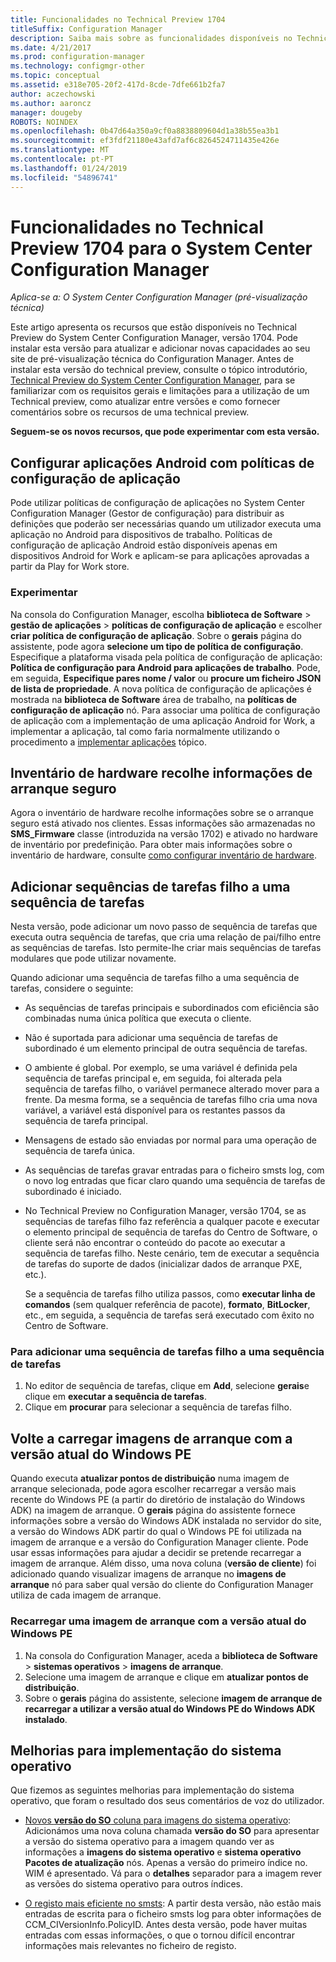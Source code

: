 ```yaml
---
title: Funcionalidades no Technical Preview 1704
titleSuffix: Configuration Manager
description: Saiba mais sobre as funcionalidades disponíveis no Technical Preview do System Center Configuration Manager, versão 1704.
ms.date: 4/21/2017
ms.prod: configuration-manager
ms.technology: configmgr-other
ms.topic: conceptual
ms.assetid: e318e705-20f2-417d-8cde-7dfe661b2fa7
author: aczechowski
ms.author: aaroncz
manager: dougeby
ROBOTS: NOINDEX
ms.openlocfilehash: 0b47d64a350a9cf0a8838809604d1a38b55ea3b1
ms.sourcegitcommit: ef3fdf21180e43afd7af6c8264524711435e426e
ms.translationtype: MT
ms.contentlocale: pt-PT
ms.lasthandoff: 01/24/2019
ms.locfileid: "54896741"
---
```

# <a name="capabilities-in-technical-preview-1704-for-system-center-configuration-manager"></a>Funcionalidades no Technical Preview 1704 para o System Center Configuration Manager

*Aplica-se a: O System Center Configuration Manager (pré-visualização técnica)*

Este artigo apresenta os recursos que estão disponíveis no Technical Preview do System Center Configuration Manager, versão 1704. Pode instalar esta versão para atualizar e adicionar novas capacidades ao seu site de pré-visualização técnica do Configuration Manager. Antes de instalar esta versão do technical preview, consulte o tópico introdutório, [Technical Preview do System Center Configuration Manager](../../core/get-started/technical-preview.md), para se familiarizar com os requisitos gerais e limitações para a utilização de um Technical preview, como atualizar entre versões e como fornecer comentários sobre os recursos de uma technical preview.    


**Seguem-se os novos recursos, que pode experimentar com esta versão.**  

## <a name="configure-android-apps-with-app-configuration-policies"></a>Configurar aplicações Android com políticas de configuração de aplicação
Pode utilizar políticas de configuração de aplicações no System Center Configuration Manager (Gestor de configuração) para distribuir as definições que poderão ser necessárias quando um utilizador executa uma aplicação no Android para dispositivos de trabalho. Políticas de configuração de aplicação Android estão disponíveis apenas em dispositivos Android for Work e aplicam-se para aplicações aprovadas a partir da Play for Work store.

### <a name="try-it-out"></a>Experimentar                 

Na consola do Configuration Manager, escolha **biblioteca de Software** > **gestão de aplicações** > **políticas de configuração de aplicação** e escolher **criar política de configuração de aplicação**. Sobre o **gerais** página do assistente, pode agora **selecione um tipo de política de configuração**. Especifique a plataforma visada pela política de configuração de aplicação: **Política de configuração para Android para aplicações de trabalho**. Pode, em seguida, **Especifique pares nome / valor** ou **procure um ficheiro JSON de lista de propriedade**. A nova política de configuração de aplicações é mostrada na **biblioteca de Software** área de trabalho, na **políticas de configuração de aplicação** nó. Para associar uma política de configuração de aplicação com a implementação de uma aplicação Android for Work, a implementar a aplicação, tal como faria normalmente utilizando o procedimento a [implementar aplicações](/sccm/apps/deploy-use/deploy-applications) tópico.

## <a name="hardware-inventory-collects-secure-boot-information"></a>Inventário de hardware recolhe informações de arranque seguro
Agora o inventário de hardware recolhe informações sobre se o arranque seguro está ativado nos clientes. Essas informações são armazenadas no **SMS_Firmware** classe (introduzida na versão 1702) e ativado no hardware de inventário por predefinição. Para obter mais informações sobre o inventário de hardware, consulte [como configurar inventário de hardware](/sccm/core/clients/manage/inventory/configure-hardware-inventory).

## <a name="add-child-task-sequences-to-a-task-sequence"></a>Adicionar sequências de tarefas filho a uma sequência de tarefas
Nesta versão, pode adicionar um novo passo de sequência de tarefas que executa outra sequência de tarefas, que cria uma relação de pai/filho entre as sequências de tarefas. Isto permite-lhe criar mais sequências de tarefas modulares que pode utilizar novamente.  

Quando adicionar uma sequência de tarefas filho a uma sequência de tarefas, considere o seguinte:

- As sequências de tarefas principais e subordinados com eficiência são combinadas numa única política que executa o cliente.
- Não é suportada para adicionar uma sequência de tarefas de subordinado é um elemento principal de outra sequência de tarefas.
- O ambiente é global. Por exemplo, se uma variável é definida pela sequência de tarefas principal e, em seguida, foi alterada pela sequência de tarefas filho, o variável permanece alterado mover para a frente. Da mesma forma, se a sequência de tarefas filho cria uma nova variável, a variável está disponível para os restantes passos da sequência de tarefa principal.
- Mensagens de estado são enviadas por normal para uma operação de sequência de tarefa única.
- As sequências de tarefas gravar entradas para o ficheiro smsts log, com o novo log entradas que ficar claro quando uma sequência de tarefas de subordinado é iniciado.
- No Technical Preview no Configuration Manager, versão 1704, se as sequências de tarefas filho faz referência a qualquer pacote e executar o elemento principal de sequência de tarefas do Centro de Software, o cliente será não encontrar o conteúdo do pacote ao executar a sequência de tarefas filho. Neste cenário, tem de executar a sequência de tarefas do suporte de dados (inicializar dados de arranque PXE, etc.).  

    Se a sequência de tarefas filho utiliza passos, como **executar linha de comandos** (sem qualquer referência de pacote), **formato**, **BitLocker**, etc., em seguida, a sequência de tarefas será executado com êxito no Centro de Software.

### <a name="to-add-a-child-task-sequence-to-a-task-sequence"></a>Para adicionar uma sequência de tarefas filho a uma sequência de tarefas
1. No editor de sequência de tarefas, clique em **Add**, selecione **gerais**e clique em **executar a sequência de tarefas**.
2. Clique em **procurar** para selecionar a sequência de tarefas filho.  

## <a name="reload-boot-images-with-current-windows-pe-version"></a>Volte a carregar imagens de arranque com a versão atual do Windows PE
Quando executa **atualizar pontos de distribuição** numa imagem de arranque selecionada, pode agora escolher recarregar a versão mais recente do Windows PE (a partir do diretório de instalação do Windows ADK) na imagem de arranque. O **gerais** página do assistente fornece informações sobre a versão do Windows ADK instalada no servidor do site, a versão do Windows ADK partir do qual o Windows PE foi utilizada na imagem de arranque e a versão do Configuration Manager cliente. Pode usar essas informações para ajudar a decidir se pretende recarregar a imagem de arranque. Além disso, uma nova coluna (**versão de cliente**) foi adicionado quando visualizar imagens de arranque no **imagens de arranque** nó para saber qual versão do cliente do Configuration Manager utiliza de cada imagem de arranque.

### <a name="to-reload-a-boot-image-with-the-current-windows-pe-version"></a>Recarregar uma imagem de arranque com a versão atual do Windows PE

1. Na consola do Configuration Manager, aceda a **biblioteca de Software** > **sistemas operativos** > **imagens de arranque**.
2. Selecione uma imagem de arranque e clique em **atualizar pontos de distribuição**.
3. Sobre o **gerais** página do assistente, selecione **imagem de arranque de recarregar a utilizar a versão atual do Windows PE do Windows ADK instalado**.

## <a name="improvements-to-operating-system-deployment"></a>Melhorias para implementação do sistema operativo
Que fizemos as seguintes melhorias para implementação do sistema operativo, que foram o resultado dos seus comentários de voz do utilizador.

- [Novos **versão do SO** coluna para imagens do sistema operativo](https://configurationmanager.uservoice.com/forums/300492-ideas/suggestions/17558407-add-a-column-to-the-operating-system-images-node-f): Adicionámos uma nova coluna chamada **versão do SO** para apresentar a versão do sistema operativo para a imagem quando ver as informações a **imagens do sistema operativo** e **sistema operativo Pacotes de atualização** nós. Apenas a versão do primeiro índice no. WIM é apresentado. Vá para o **detalhes** separador para a imagem rever as versões do sistema operativo para outros índices.

- [O registo mais eficiente no smsts](https://configurationmanager.uservoice.com/forums/300492-ideas/suggestions/16791919-stop-filling-smsts-log-with-useless): A partir desta versão, não estão mais entradas de escrita para o ficheiro smsts log para obter informações de CCM_CIVersionInfo.PolicyID. Antes desta versão, pode haver muitas entradas com essas informações, o que o tornou difícil encontrar informações mais relevantes no ficheiro de registo.
